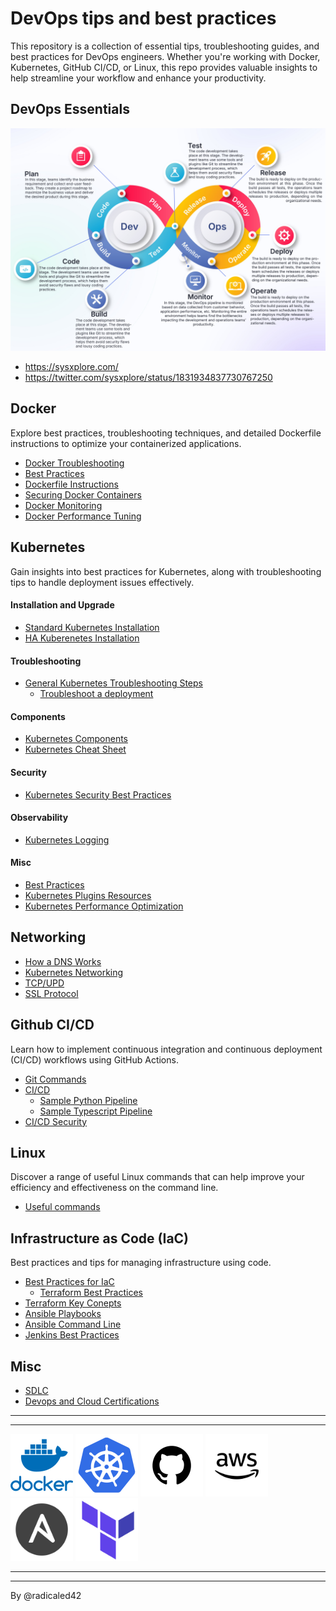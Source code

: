 # DevOps tips and best practices

This repository is a collection of essential tips, troubleshooting guides, and best practices for DevOps engineers. Whether you're working with Docker, Kubernetes, GitHub CI/CD, or Linux, this repo provides valuable insights to help streamline your workflow and enhance your productivity.

## DevOps Essentials

<p aling="center">
  <img src="./files/devops-essentials.png" alt="DevOps Essentials" />
</p>

- https://sysxplore.com/
- https://twitter.com/sysxplore/status/1831934837730767250

## Docker

Explore best practices, troubleshooting techniques, and detailed Dockerfile instructions to optimize your containerized applications.

- [Docker Troubleshooting](./docker/docker_troubleshooting.md)
- [Best Practices](./docker/docker_best_practices.md)
- [Dockerfile Instructions](./docker/dockerfile_instructions.md)
- [Securing Docker Containers](./docker/docker_security.md)
- [Docker Monitoring](./docker/docker_monitoring.md)
- [Docker Performance Tuning](./docker/docker_performance.md)

## Kubernetes

Gain insights into best practices for Kubernetes, along with troubleshooting tips to handle deployment issues effectively.

#### Installation and Upgrade
- [Standard Kubernetes Installation](./)
- [HA Kuberenetes Installation](./kubernetes/ha_kubernetes_installation.md)

#### Troubleshooting
- [General Kubernetes Troubleshooting Steps](./kubernetes/general_troubleshooting.md)
  - [Troubleshoot a deployment](./kubernetes/troubleshooting_deployments.md)

#### Components
- [Kubernetes Components](./kubernetes/kubernetes_components.md)
- [Kubernetes Cheat Sheet](./kubernetes/kubernetes_cheat_sheet.md)

#### Security
- [Kubernetes Security Best Practices](./kubernetes/kubernetes_security.md)

#### Observability
- [Kubernetes Logging](./kubernetes/kubernetes_logging.md)

#### Misc
- [Best Practices](./kubernetes/best_practices.md)
- [Kubernetes Plugins Resources](./kubernetes/kubernetes_resources.md)
- [Kubernetes Performance Optimization](./kubernetes/kubernetes_performance.md)

## Networking
- [How a DNS Works](./networking/how_dns_works.md)
- [Kubernetes Networking](./kubernetes/kubernetes_networking.md)
- [TCP/UPD](./networking/tcp_udp.md)
- [SSL Protocol](./networking/ssl_protocol.md)

## Github CI/CD

Learn how to implement continuous integration and continuous deployment (CI/CD) workflows using GitHub Actions.

- [Git Commands](./github/git_commands.md)
- [CI/CD](./github/cicd.md)
  - [Sample Python Pipeline](./github/ci_pipeline_python.md)
  - [Sample Typescript Pipeline](/github/ci_pipeline_typescript.md)
- [CI/CD Security](./github/cicd_security.md)

## Linux

Discover a range of useful Linux commands that can help improve your efficiency and effectiveness on the command line.

- [Useful commands](./linux/useful_commands.md)

## Infrastructure as Code (IaC)

Best practices and tips for managing infrastructure using code.

  - [Best Practices for IaC](./iac/best_practices.md)
    - [Terraform Best Practices](./iac/terraform_best_practices.md)
  - [Terraform Key Conepts](./iac/terraform_key_concepts.md)
  - [Ansible Playbooks](./iac/ansible_playbooks.md)
  - [Ansible Command Line](./iac/ansible_command_line.md)
  - [Jenkins Best Practices](./iac/jenkins_best_practices.md)

## Misc

- [SDLC](./AWS/sdlc.md)
- [Devops and Cloud Certifications](./misc/devops_cloud_certifications.md)

----
----

<p float="left">
  <img src="./files/docker.png" alt="Docker" width="100" />
  <img src="./files/kubernetes.png" alt="Kubernetes" width="100" />
  <img src="./files/github.png" alt="GitHub" width="100" />
  <img src="./files/4923041_aws_icon.png" alt="AWS" width="100" />
  <img src="./files/icons8-ansible-240.png" alt="Ansible" width="100" />
  <img src="./files/icons8-terraform-240.png" alt="Terraform" width="100" />
</p>

----
----

By @radicaled42